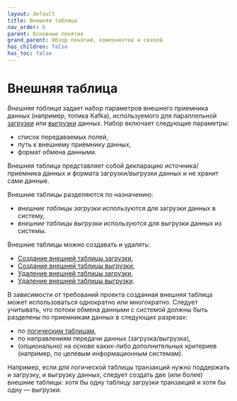 ```yaml
---
layout: default
title: Внешняя таблица
nav_order: 6
parent: Основные понятия
grand_parent: Обзор понятий, компонентов и связей
has_children: false
has_toc: false
---
```


# Внешняя таблица

_Внешняя таблица_ задает набор параметров внешнего приемника данных (например, топика Kafka), 
используемого для параллельной [загрузки](../../../Работа_с_системой/Загрузка_данных/Загрузка_данных.md) 
или [выгрузки](../../../Работа_с_системой/Выгрузка_данных/Выгрузка_данных.md) данных. Набор включает следующие 
параметры:
*   список передаваемых полей,
*   путь к внешнему приемнику данных,
*   формат обмена данными.

Внешняя таблица представляет собой декларацию источника/приемника данных и формата 
загрузки/выгрузки данных и не хранит сами данные.

Внешние таблицы разделяются по назначению:
*   _внешние таблицы загрузки_ используются для загрузки данных в систему,
*   _внешние таблицы выгрузки_ используются для выгрузки данных из системы.

Внешние таблицы можно создавать и удалять:
*   [Создание внешней таблицы загрузки](../../../Работа_с_системой/Управление_схемой_данных/Создание_внешней_таблицы_загрузки/Создание_внешней_таблицы_загрузки.md),
*   [Создание внешней таблицы выгрузки](../../../Работа_с_системой/Управление_схемой_данных/Создание_внешней_таблицы_выгрузки/Создание_внешней_таблицы_выгрузки.md),
*   [Удаление внешней таблицы загрузки](../../../Работа_с_системой/Управление_схемой_данных/Удаление_внешней_таблицы_загрузки/Удаление_внешней_таблицы_загрузки.md),
*   [Удаление внешней таблицы выгрузки](../../../Работа_с_системой/Управление_схемой_данных/Удаление_внешней_таблицы_выгрузки/Удаление_внешней_таблицы_выгрузки.md).

В зависимости от требований проекта созданная внешняя таблица может использоваться 
однократно или многократно. Следует учитывать, что потоки обмена данными с системой должны 
быть разделены по приемникам данных в следующих разрезах:
*   по [логическим таблицам](../Логическая_таблица/Логическая_таблица.md),
*   по направлениям передачи данных (загрузка/выгрузка),
*   (опционально) на основе каких-либо дополнительных критериев (например, по целевым 
    информационным системам).
    
Например, если для логической таблицы транзакций нужно поддержать и загрузку, и выгрузку 
данных, следует создать две (или более) внешние таблицы: хотя бы одну таблицу загрузки 
транзакций и хотя бы одну — выгрузки.